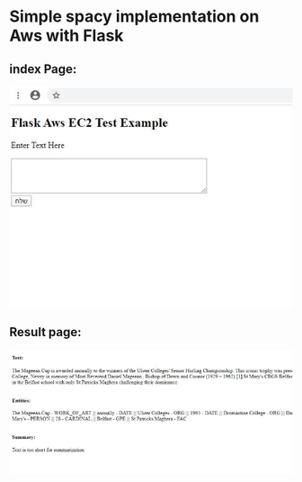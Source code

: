 # Simple spacy implementation on Aws with Flask


## index Page:

<p align="left">
  <img src="templates/index.JPG">
</p>

## Result page:

<p align="center">
  <img src="templates/result.JPG">
</p>
